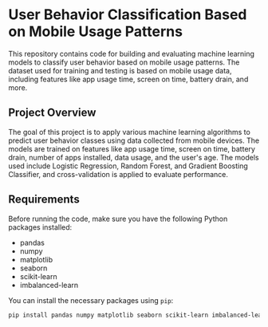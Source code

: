 # User Behavior Classification Based on Mobile Usage Patterns

This repository contains code for building and evaluating machine learning models to classify user behavior based on mobile usage patterns. The dataset used for training and testing is based on mobile usage data, including features like app usage time, screen on time, battery drain, and more.

## Project Overview

The goal of this project is to apply various machine learning algorithms to predict user behavior classes using data collected from mobile devices. The models are trained on features like app usage time, screen on time, battery drain, number of apps installed, data usage, and the user's age. The models used include Logistic Regression, Random Forest, and Gradient Boosting Classifier, and cross-validation is applied to evaluate performance.

## Requirements

Before running the code, make sure you have the following Python packages installed:

- pandas
- numpy
- matplotlib
- seaborn
- scikit-learn
- imbalanced-learn

You can install the necessary packages using `pip`:

```bash
pip install pandas numpy matplotlib seaborn scikit-learn imbalanced-learn
